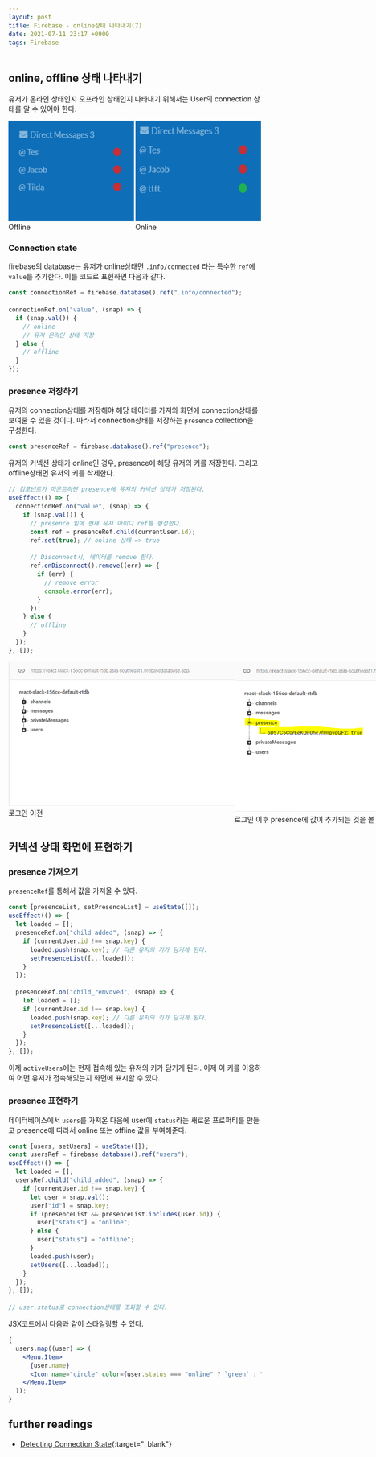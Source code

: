 ```yaml
---
layout: post
title: Firebase - online상태 나타내기(7)
date: 2021-07-11 23:17 +0900
tags: Firebase
---
```


## online, offline 상태 나타내기

유저가 온라인 상태인지 오프라인 상태인지 나타내기 위해서는 User의 connection 상태를 알 수 있어야 한다.

<div style="display: flex; justify-content: space-around">
  <div>
    <img src="/assets/image/channel6.PNG" alt="channel6" width=250 height=200 />
    <span>Offline</span>
  </div>
  <div>
    <img src="/assets/image/channel7.PNG" alt="channel7" width=250 height=200 />
    <span>Online</span>
  </div>
</div>

### Connection state

firebase의 database는 유저가 online상태면 `.info/connected` 라는 특수한 `ref`에 `value`를 추가한다. 이를 코드로 표현하면 다음과 같다.

```js
const connectionRef = firebase.database().ref(".info/connected");

connectionRef.on("value", (snap) => {
  if (snap.val()) {
    // online
    // 유저 온라인 상태 저장
  } else {
    // offline
  }
});
```

### presence 저장하기

유저의 connection상태를 저장해야 해당 데이터를 가져와 화면에 connection상태를 보여줄 수 있을 것이다. 따라서 connection상태를 저장하는 `presence` collection을 구성한다.

```js
const presenceRef = firebase.database().ref("presence");
```

유저의 커넥션 상태가 online인 경우, presence에 해당 유저의 키를 저장한다. 그리고 offline상태면 유저의 키를 삭제한다.

```js
// 컴포넌트가 마운트하면 presence에 유저의 커넥션 상태가 저장된다.
useEffect(() => {
  connectionRef.on("value", (snap) => {
    if (snap.val()) {
      // presence 밑에 현재 유저 아이디 ref를 형성한다.
      const ref = presenceRef.child(currentUser.id);
      ref.set(true); // online 상태 => true

      // Disconnect시, 데이터를 remove 한다.
      ref.onDisconnect().remove((err) => {
        if (err) {
          // remove error
          console.error(err);
        }
      });
    } else {
      // offline
    }
  });
}, []);
```

<div style="display: flex; justify-content: space-around">
  <div>
    <img src="/assets/image/channel8.PNG" alt="channel8" style="max-width: 450px; max-height:300px" />
    <span>로그인 이전</span>
  </div>
  <div>
    <img src="/assets/image/channel9.PNG" alt="channel9" style="max-width: 450px; max-height:300px" />
    <span>로그인 이후 presence에 값이 추가되는 것을 볼 수 있다.</span>
  </div>
</div>

## 커넥션 상태 화면에 표현하기

### presence 가져오기

`presenceRef`를 통해서 값을 가져올 수 있다.

```js
const [presenceList, setPresenceList] = useState([]);
useEffect(() => {
  let loaded = [];
  presenceRef.on("child_added", (snap) => {
    if (currentUser.id !== snap.key) {
      loaded.push(snap.key); // 다른 유저의 키가 담기게 된다.
      setPresenceList([...loaded]);
    }
  });

  presenceRef.on("child_remvoved", (snap) => {
    let loaded = [];
    if (currentUser.id !== snap.key) {
      loaded.push(snap.key); // 다른 유저의 키가 담기게 된다.
      setPresenceList([...loaded]);
    }
  });
}, []);
```

이제 `activeUsers`에는 현재 접속해 있는 유저의 키가 담기게 된다. 이제 이 키를 이용하여 어떤 유저가 접속해있는지 화면에 표시할 수 있다.

### presence 표현하기

데이터베이스에서 `users`를 가져온 다음에 user에 `status`라는 새로운 프로퍼티를 만들고 presence에 따라서 online 또는 offline 값을 부여해준다.

```js
const [users, setUsers] = useState([]);
const usersRef = firebase.database().ref("users");
useEffect(() => {
  let loaded = [];
  usersRef.child("child_added", (snap) => {
    if (currentUser.id !== snap.key) {
      let user = snap.val();
      user["id"] = snap.key;
      if (presenceList && presenceList.includes(user.id)) {
        user["status"] = "online";
      } else {
        user["status"] = "offline";
      }
      loaded.push(user);
      setUsers([...loaded]);
    }
  });
}, []);

// user.status로 connection상태를 조회할 수 있다.
```

JSX코드에서 다음과 같이 스타일링할 수 있다.

```jsx
{
  users.map((user) => (
    <Menu.Item>
      {user.name}
      <Icon name="circle" color={user.status === "online" ? `green` : "red"} />
    </Menu.Item>
  ));
}
```

## further readings

- [Detecting Connection State](https://firebase.google.com/docs/database/web/offline-capabilities#section-connection-state){:target="\_blank"}
